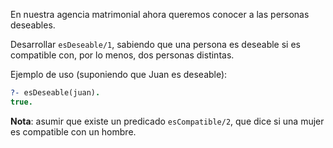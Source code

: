 En nuestra agencia matrimonial ahora queremos conocer a las personas deseables.

Desarrollar `esDeseable/1`, sabiendo que una persona es deseable si es compatible con, por lo menos, dos personas distintas.

Ejemplo de uso (suponiendo que Juan es deseable):

```prolog
?- esDeseable(juan).
true.
```

**Nota**: asumir que existe un predicado `esCompatible/2`, que dice si una mujer es compatible con un hombre.


